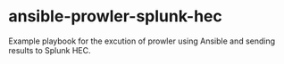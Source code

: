 # ansible-prowler-splunk-hec

Example playbook for the excution of prowler using Ansible and sending results to Splunk HEC.